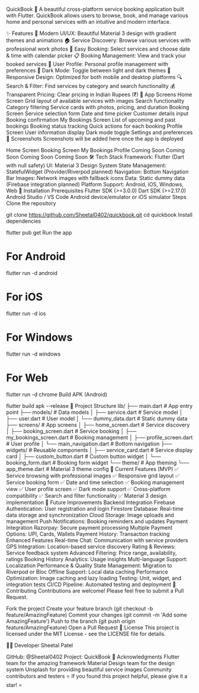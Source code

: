 

QuickBook 📱
A beautiful cross-platform service booking application built with Flutter. QuickBook allows users to browse, book, and manage various home and personal services with an intuitive and modern interface.

✨ Features
🎨 Modern UI/UX: Beautiful Material 3 design with gradient themes and animations
🏠 Service Discovery: Browse various services with professional work photos
📅 Easy Booking: Select services and choose date & time with calendar picker
📋 Booking Management: View and track your booked services
👤 User Profile: Personal profile management with preferences
🌙 Dark Mode: Toggle between light and dark themes
📱 Responsive Design: Optimized for both mobile and desktop platforms
🔍 Search & Filter: Find services by category and search functionality
💰 Transparent Pricing: Clear pricing in Indian Rupees (₹)
📱 App Screens
Home Screen
Grid layout of available services with images
Search functionality
Category filtering
Service cards with photos, pricing, and duration
Booking Screen
Service selection form
Date and time picker
Customer details input
Booking confirmation
My Bookings Screen
List of upcoming and past bookings
Booking status tracking
Quick actions for each booking
Profile Screen
User information display
Dark mode toggle
Settings and preferences
📸 Screenshots
Screenshots will be added here once the app is deployed

Home Screen	Booking Screen	My Bookings	Profile
Coming Soon	Coming Soon	Coming Soon	Coming Soon
🛠️ Tech Stack
Framework: Flutter (Dart with null safety)
UI: Material 3 Design System
State Management: StatefulWidget (Provider/Riverpod planned)
Navigation: Bottom Navigation Bar
Images: Network images with fallback icons
Data: Static dummy data (Firebase integration planned)
Platform Support: Android, iOS, Windows, Web
🚀 Installation
Prerequisites
Flutter SDK (>=3.0.0)
Dart SDK (>=2.17.0)
Android Studio / VS Code
Android device/emulator or iOS simulator
Steps
Clone the repository

git clone https://github.com/Sheetal0402/quickbook.git
cd quickbook
Install dependencies

flutter pub get
Run the app

# For Android
flutter run -d android

# For iOS
flutter run -d ios

# For Windows
flutter run -d windows

# For Web
flutter run -d chrome
Build APK (Android)

flutter build apk --release
📁 Project Structure
lib/
├── main.dart                 # App entry point
├── models/                   # Data models
│   ├── service.dart         # Service model
│   ├── user.dart            # User model
│   └── dummy_data.dart      # Static dummy data
├── screens/                  # App screens
│   ├── home_screen.dart     # Service discovery
│   ├── booking_screen.dart  # Service booking
│   ├── my_bookings_screen.dart # Booking management
│   ├── profile_screen.dart  # User profile
│   └── main_navigation.dart # Bottom navigation
├── widgets/                  # Reusable components
│   ├── service_card.dart    # Service display card
│   ├── custom_button.dart   # Custom button widget
│   └── booking_form.dart    # Booking form widget
└── theme/                    # App theming
    └── app_theme.dart       # Material 3 theme config
🎯 Current Features (MVP)
✅ Service browsing with professional images
✅ Responsive grid layout
✅ Service booking form
✅ Date and time selection
✅ Booking management view
✅ User profile screen
✅ Dark mode support
✅ Cross-platform compatibility
✅ Search and filter functionality
✅ Material 3 design implementation
🔮 Future Improvements
Backend Integration
Firebase Authentication: User registration and login
Firestore Database: Real-time data storage and synchronization
Cloud Storage: Image uploads and management
Push Notifications: Booking reminders and updates
Payment Integration
Razorpay: Secure payment processing
Multiple Payment Options: UPI, Cards, Wallets
Payment History: Transaction tracking
Enhanced Features
Real-time Chat: Communication with service providers
GPS Integration: Location-based service discovery
Rating & Reviews: Service feedback system
Advanced Filtering: Price range, availability, ratings
Booking History Analytics: Usage insights
Multi-language Support: Localization
Performance & Quality
State Management: Migration to Riverpod or Bloc
Offline Support: Local data caching
Performance Optimization: Image caching and lazy loading
Testing: Unit, widget, and integration tests
CI/CD Pipeline: Automated testing and deployment
🤝 Contributing
Contributions are welcome! Please feel free to submit a Pull Request.

Fork the project
Create your feature branch (git checkout -b feature/AmazingFeature)
Commit your changes (git commit -m 'Add some AmazingFeature')
Push to the branch (git push origin feature/AmazingFeature)
Open a Pull Request
📄 License
This project is licensed under the MIT License - see the LICENSE file for details.

👨‍💻 Developer
Sheetal Patel

GitHub: @Sheetal0402
Project: QuickBook
🙏 Acknowledgments
Flutter team for the amazing framework
Material Design team for the design system
Unsplash for providing beautiful service images
Community contributors and testers
⭐ If you found this project helpful, please give it a star! ⭐
